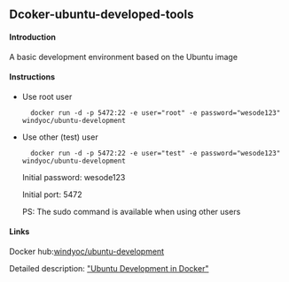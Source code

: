 ## Dcoker-ubuntu-developed-tools
#### Introduction

A basic development environment based on the Ubuntu image

#### Instructions
- Use root user

        docker run -d -p 5472:22 -e user="root" -e password="wesode123" windyoc/ubuntu-development
- Use other (test) user
        
        docker run -d -p 5472:22 -e user="test" -e password="wesode123" windyoc/ubuntu-development


    Initial password: wesode123
    
    Initial port: 5472

    PS: The sudo command is available when using other users

#### Links

Docker hub:[windyoc/ubuntu-development](https://hub.docker.com/r/windyoc/ubuntu-development)

Detailed description: ["Ubuntu Development in Docker"](https://www.yuque.com/docs/share/73f01101-85f0-405d-b42e-0b5b709b0966?#)